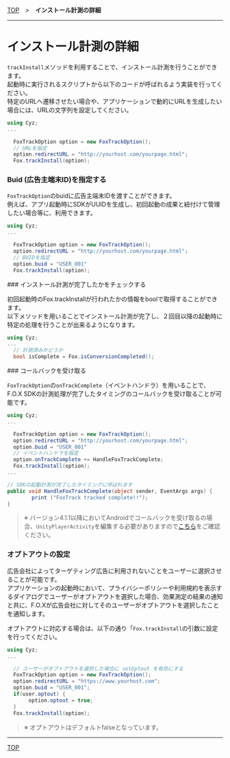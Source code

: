 [TOP](../../README.md)　>　**インストール計測の詳細**

---

# インストール計測の詳細

`trackInstall`メソッドを利用することで、インストール計測を行うことができます。<br>
起動時に実行されるスクリプトから以下のコードが呼ばれるよう実装を行ってください。<br>
特定のURLヘ遷移させたい場合や、アプリケーションで動的にURLを生成したい場合には、URLの文字列を設定してください。

```cs
using Cyz;
...

  FoxTrackOption option = new FoxTrackOption();
  // URLを指定
  option.redirectURL = "http://yourhost.com/yourpage.html";
  Fox.trackInstall(option);
```

### Buid (広告主端末ID)を指定する

`FoxTrackOption`のbuidに広告主端末IDを渡すことができます。<br>例えば、アプリ起動時にSDKがUUIDを生成し、初回起動の成果と紐付けて管理したい場合等に、利用できます。

```cs
using Cyz;
...

  FoxTrackOption option = new FoxTrackOption();
  option.redirectURL = "http://yourhost.com/yourpage.html";
  // BUIDを指定
  option.buid = "USER_001"
  Fox.trackInstall(option);
```

<div id="check_track"></div>
### インストール計測が完了したかをチェックする

初回起動時のFox.trackInstallが行われたかの情報をboolで取得することができます。<br>
以下メソッドを用いることでインストール計測が完了し、２回目以降の起動時に特定の処理を行うことが出来るようになります。

```cs
using Cyz;
...
  // 計測済みかどうか
  bool isComplete = Fox.isConversionCompleted();
```


<div id="receive_callback"></div>
### コールバックを受け取る

`FoxTrackOption`の`onTrackComplete`（イベントハンドラ）を用いることで、F.O.X SDKの計測処理が完了したタイミングのコールバックを受け取ることが可能です。

```cs
using Cyz;
...

  FoxTrackOption option = new FoxTrackOption();
  option.redirectURL = "http://yourhost.com/yourpage.html";
  option.buid = "USER_001"
  // イベントハンドラを指定
  option.onTrackComplete += HandleFoxTrackComplete;
  Fox.trackInstall(option);
...

// SDKの起動計測が完了したタイミングに呼ばれます
public void HandleFoxTrackComplete(object sender, EventArgs args) {
		print ("FoxTrack tracked complete!!");
}
```

> ※ バージョン4.1.1以降においてAndroidでコールバックを受け取るの場合、`UnityPlayerActivity`を編集する必要がありますので[こちら]()をご確認ください。

### オプトアウトの設定

広告会社によってターゲティング広告に利用されないことをユーザーに選択させることが可能です。<br>アプリケーションの起動時において、プライバシーポリシーや利用規約を表示するダイアログでユーザーがオプトアウトを選択した場合、効果測定の結果の通知と共に、F.O.Xが広告会社に対してそのユーザーがオプトアウトを選択したことを通知します。

オプトアウトに対応する場合は、以下の通り「`Fox.trackInstall`の引数に設定を行ってください。

```cs
using Cyz;
...

  // ユーザーがオプトアウトを選択した場合に setOptout を有効にする
  FoxTrackOption option = new FoxTrackOption();
  option.redirectURL = "https://www.yourhost.com";
  option.buid = "USER_001";
  if(user.optout) {
	   option.optout = true;
  }
  Fox.trackInstall(option);
```

> ※ オプトアウトはデフォルトfalseとなっています。

---
[TOP](../../README.md)

